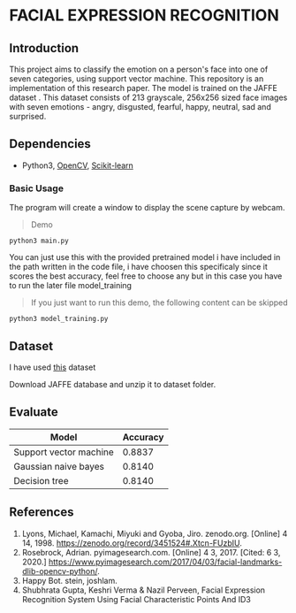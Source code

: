 # FACIAL EXPRESSION RECOGNITION

## Introduction

This project aims to classify the emotion on a person's face into one of seven categories, using support vector machine. This repository is an implementation of this research paper. The model is trained on the JAFFE dataset . This dataset consists of 213 grayscale, 256x256 sized face images with seven emotions - angry, disgusted, fearful, happy, neutral, sad and surprised.

## Dependencies

- Python3, [OpenCV](https://opencv.org/), [Scikit-learn](https://scikit-learn.org/stable/)

### Basic Usage

The program will create a window to display the scene capture by webcam.
> Demo

```shell script
python3 main.py
```

You can just use this with the provided pretrained model i have included in the path written in the code file, i have choosen this specificaly since it scores the best accuracy, feel free to choose any but in this case you have to run the later file model_training

> If you just want to run this demo, the following content can be skipped

```shell script
python3 model_training.py
```

## Dataset
I have used [this](https://zenodo.org/record/3451524) dataset

Download JAFFE database and unzip it to dataset folder.

## Evaluate

|Model|Accuracy|
|-----|--------|
|Support vector machine|0.8837|
|Gaussian naive bayes|0.8140|
|Decision tree|0.8140|

## References
1. Lyons, Michael, Kamachi, Miyuki and Gyoba, Jiro. zenodo.org. [Online] 4 14, 1998. https://zenodo.org/record/3451524#.Xtcn-FUzbIU.
2. Rosebrock, Adrian. pyimagesearch.com. [Online] 4 3, 2017. [Cited: 6 3, 2020.] https://www.pyimagesearch.com/2017/04/03/facial-landmarks-dlib-opencv-python/.
3. Happy Bot. stein, joshlam.
4. Shubhrata Gupta, Keshri Verma & Nazil Perveen, Facial Expression Recognition System
Using Facial Characteristic Points And ID3

